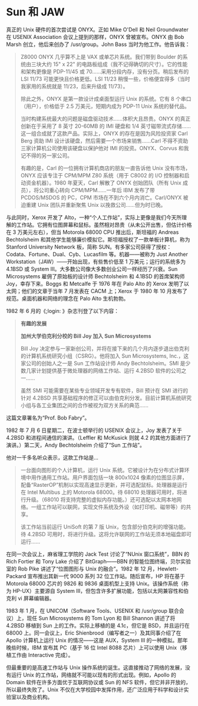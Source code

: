 # Sun 和 JAW


真正的 Unix 硬件的首次尝试是 ONYX。正如 Mike O'Dell 和 Neil Groundwater 在 USENIX Association 会议上提到的那样，ONYX 曾被宣布。ONYX 由 Bob Marsh 创立，他后来创办了 /usr/group。John Bass 当时为他工作。他告诉我：

>Z8000 ONYX 几乎算不上是 VAX 或单芯片系统。我们带到 Boulder 的系统由三块大约 15" x 22" 的电路板组成（我不记得确切的尺寸）。它的性能和架构更像是 PDP-11/45 或 70……采用分段内存，没有分页。稍后发布的 LSI 11/73 可能更快且价格更低。LSI 11/23 稍慢一些，价格便宜得多（当时我家用的系统就是 11/23，后来升级成 11/73）。
>
>除此之外，ONYX 是第一款设计成桌面型运行 Unix 的系统。它有 8 个串口（用户），价格低于 2.5 万美元，短期内成为 PDP-11 Unix 系统的替代品。
>
>当时构建系统最大的问题是磁盘驱动技术……体积大且昂贵。ONYX 的真正创新在于采用了 8 英寸 20-60MB 的 IMI 硬盘和 1/4 英寸磁带流式存储……这一组合成就了这款产品。实际上，ONYX 的存在是因为风险投资家 Carl Berg 资助 IMI 设计该硬盘，然后需要一个市场来销售……Carl 不得不资助三家计算机公司使用该硬盘以保护他对 IMI 的投资。ONYX、Corvus 和我记不得的另一家公司。
>
>有趣的是，Carl 的一位拥有计算机商店的朋友一直告诉他 Unix 没有市场，ONYX 应该专注于 CPM/MPM Z80 系统（用于 C8002 的 I/O 控制器和启动资金机器）。1980 年夏天，Carl 解散了 ONYX 创始团队（所有 Unix 成员），将公司重心转向 CPM/MPM……一年后 IBM 发布了带 PCDOS/MSDOS 的 PC，CPM 市场在不到六个月内消亡。Carl/ONYX 被迫重建 Unix 团队并重新聚焦 Unix 以挽救公司……但为时已晚。

与此同时，Xerox 开发了 Alto，一种“个人工作站”，实际上更像是我们今天所理解的工作站。它拥有位图屏幕和鼠标。虽然相对昂贵（从未公开出售，但估计价格在 3 万美元左右），但当 Motorola 68000 CPU 推出后，斯坦福的 Andreas Bechtolsheim 和其他学生能够廉价模拟它。斯坦福授权了一款单板计算机，称为 Stanford University Network 板，简称 SUN。有多家公司获得了授权：Codata、Fortune、Dual、Cyb、Lucasfilm 等。机器——被称为 Just Another Workstation（JAW）——开始出现，有些售价低至 1 万美元；运行的系统多为 4.1BSD 或 System III。大多数公司像大多数创业公司一样经历了兴衰。Sun Microsystems 雇佣了原始板的设计师 Bechtolsheim 和 4.1BSD 的首席架构师 Joy，幸存下来。Boggs 和 Metcalfe 于 1976 年在 Palo Alto 的 Xerox 发明了以太网；他们的文章于当年 7 月发表在 CACM 上；Xerox 于 1980 年 10 月发布了规范。桌面机器和网络的理念在 Palo Alto 生机勃勃。

1982 年 6 月的《;login: 》杂志刊登了以下内容：

>**有趣的发展**
>
>**加州大学伯克利分校的 Bill Joy 加入 Sun Microsystems**
>
>Bill Joy 决定参与一家新创公司，并将在接下来的几个月内逐步退出伯克利的计算机系统研究小组（CSRG）。他将加入 Sun Microsystems, Inc.，这家公司的创始人之一是 Sun 工作站设计师 Andy Bechtolsheim。SMI 是少数几家计划提供基于微处理器的网络工作站、运行 4.2BSD 软件的公司之一……
>
>虽然 SMI 可能需要在某些专业领域开发专有软件，Bill 预计在 SMI 进行的针对 4.2BSD 共享基础程序的修正可以由伯克利分发。目前计算机系统研究小组与各工业集团之间的合作被视为双方关系的典范……

这篇文章署名为“Prof. Bob Fabry”。

1982 年 7 月 6 日星期二，在波士顿举行的 USENIX 会议上，Joy 发表了关于 4.2BSD 和进程间通信的演讲。（Leffler 和 McKusick 则就 4.2 的其他方面进行了演讲。）第二天，Andy Bechtolsheim 介绍了“Sun 工作站”。

他对一千多名听众表示，这款工作站是…

>一台面向图形的个人计算机，运行 Unix 系统。它被设计为在分布式计算环境中用作通用工作站。用户界面包括一块 800x1024 像素的位图显示屏，配备“RasterOP”机制以实现高速显示更新，并可选配鼠标。处理器是运行在 Intel Multibus 上的 Motorola 68000。待 68010 处理器可用时，将进行升级。（68010 将支持完整的虚拟内存功能。）还可选配以太网本地网络。一组工作站可以联网，实现文件系统及外设（如打印机、磁带等）的共享。
>
>该工作站当前运行 UniSoft 的第 7 版 Unix，包含部分伯克利的增强功能。待 4.2BSD 可用时，将进行升级。这将允许联网的工作站无须本地磁盘即可运行……

在同一次会议上，麻省理工学院的 Jack Test 讨论了“NUnix 窗口系统”，BBN 的 Rich Fortier 和 Tony Lake 介绍了 BitGraph——BBN 的智能位图终端，贝尔实验室的 Rob Pike 讲述了“位图图形与 Unix 的融合”。1982 年 12 月，Hewlett-Packard 宣布推出其新一代 9000 系列 32 位工作站。随后宣布，HP 将在基于 Motorola 68000 芯片的 9826 和 9836 桌面机型上支持 Unix。该操作系统（称为 HP-UX）主要源自 System III，但包含许多扩展功能，包括以太网兼容性和伯克利 vi 屏幕编辑器。

1983 年 1 月，在 UNICOM（Software Tools、USENIX 和 /usr/group 联合会议）上，现任 Sun Microsystems 的 Tom Lyon 和 Bill Shannon 讲述了将 4.2BSD 移植到 Sun 上的工作。实际上移植的是 4.1c，但它是 BSD，并且运行在 68000 上。同一会议上，Eric Shienbrood（编写者之一）及其同事介绍了在 Apollo 计算机上运行 Unix 的情况——这是 AUX，System III 的一种模拟。那年晚些时候，IBM 宣布其 PC（基于 16 位 Intel 8088 芯片）上可以使用 Unix（移植工作由 Interactive 完成）。

但最重要的是高速工作站与 Unix 操作系统的诞生。这直接推动了网络的发展，没有运行 Unix 的工作站，网络就不可能以现有的形式出现。例如，Apollo 的 Domain 软件在许多方面优于互联网协议或 Sun 的 NFS 软件，但它并非开放的，所以最终失败了。Unix 不仅在大学校园中发挥作用，还广泛应用于科学和设计实验室以及商业机构。
